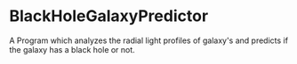 # BlackHoleGalaxyPredictor
A Program which analyzes the radial light profiles of galaxy's and predicts if the galaxy has a black hole or not.
